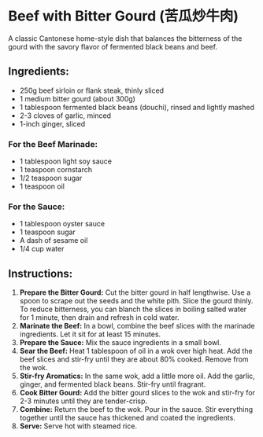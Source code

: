 
# Beef with Bitter Gourd (苦瓜炒牛肉)

A classic Cantonese home-style dish that balances the bitterness of the gourd with the savory flavor of fermented black beans and beef.

## Ingredients:
*   250g beef sirloin or flank steak, thinly sliced
*   1 medium bitter gourd (about 300g)
*   1 tablespoon fermented black beans (douchi), rinsed and lightly mashed
*   2-3 cloves of garlic, minced
*   1-inch ginger, sliced

### For the Beef Marinade:
*   1 tablespoon light soy sauce
*   1 teaspoon cornstarch
*   1/2 teaspoon sugar
*   1 teaspoon oil

### For the Sauce:
*   1 tablespoon oyster sauce
*   1 teaspoon sugar
*   A dash of sesame oil
*   1/4 cup water

## Instructions:
1.  **Prepare the Bitter Gourd:** Cut the bitter gourd in half lengthwise. Use a spoon to scrape out the seeds and the white pith. Slice the gourd thinly. To reduce bitterness, you can blanch the slices in boiling salted water for 1 minute, then drain and refresh in cold water.
2.  **Marinate the Beef:** In a bowl, combine the beef slices with the marinade ingredients. Let it sit for at least 15 minutes.
3.  **Prepare the Sauce:** Mix the sauce ingredients in a small bowl.
4.  **Sear the Beef:** Heat 1 tablespoon of oil in a wok over high heat. Add the beef slices and stir-fry until they are about 80% cooked. Remove from the wok.
5.  **Stir-fry Aromatics:** In the same wok, add a little more oil. Add the garlic, ginger, and fermented black beans. Stir-fry until fragrant.
6.  **Cook Bitter Gourd:** Add the bitter gourd slices to the wok and stir-fry for 2-3 minutes until they are tender-crisp.
7.  **Combine:** Return the beef to the wok. Pour in the sauce. Stir everything together until the sauce has thickened and coated the ingredients.
8.  **Serve:** Serve hot with steamed rice.